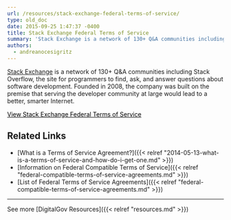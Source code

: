 ```yaml
---
url: /resources/stack-exchange-federal-terms-of-service/
type: old_doc
date: 2015-09-25 1:47:37 -0400
title: Stack Exchange Federal Terms of Service
summary: 'Stack Exchange is a network of 130+ Q&A communities including Stack Overflow, the site for programmers to find, ask, and answer questions about software development. Founded in 2008, the company was built on the premise that serving the developer community at large would lead to a better, smarter Internet. View Stack Exchange Federal Terms of'
authors:
  - andreanocesigritz
---
```


[Stack Exchange](http://stackexchange.com/) is a network of 130+ Q&A communities including Stack Overflow, the site for programmers to find, ask, and answer questions about software development. Founded in 2008, the company was built on the premise that serving the developer community at large would lead to a better, smarter Internet.

<a class="button" style="color: #000000" href="http://stackexchange.com/legal">View Stack Exchange Federal Terms of Service</a>

## Related Links

  * [What is a Terms of Service Agreement?]({{< relref "2014-05-13-what-is-a-terms-of-service-and-how-do-i-get-one.md" >}})
  * [Information on Federal Compatible Terms of Service]({{< relref "federal-compatible-terms-of-service-agreements.md" >}})
  * [List of Federal Terms of Service Agreements]({{< relref "federal-compatible-terms-of-service-agreements.md" >}})

 

* * *

 

See more [DigitalGov Resources]({{< relref "resources.md" >}})

 